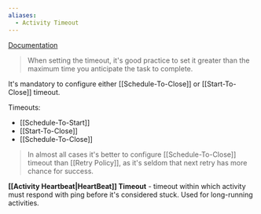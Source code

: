 ```yaml
---
aliases:
  - Activity Timeout
---
```

[Documentation](https://docs.temporal.io/encyclopedia/detecting-activity-failures)

> When setting the timeout, it's good practice to set it greater than the maximum time you anticipate the task to complete.

It's mandatory to configure either [[Schedule-To-Close]] or [[Start-To-Close]] timeout.

Timeouts:
- [[Schedule-To-Start]]
- [[Start-To-Close]] 
- [[Schedule-To-Close]]

> In almost all cases it's better to configure [[Schedule-To-Close]] timeout than [[Retry Policy]], as it's seldom that next retry has more chance for success.


**[[Activity Heartbeat|HeartBeat]] Timeout** - timeout within which activity must respond with ping before it's considered stuck. Used for long-running activities.

